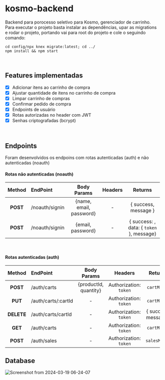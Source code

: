 # kosmo-backend
Backend para porocesso seletivo para Kosmo, gerenciador de carrinho. Para executar o projeto basta instalar as dependências, upar as migrations e rodar o projeto, portando vai para root do projeto e cole o seguindo comando:

```shell
cd config/npx knex migrate:latest; cd ../
npm install && npm start
```

<br> 

## Features implementadas
- [x] Adicionar itens ao carrinho de compra
- [x] Ajustar quantidade de itens no carrinho de compra
- [x] Limpar carrinho de compras
- [x] Confirmar pedido de compra
- [x] Endpoints de usuário
- [x]  Rotas autorizadas no header com JWT
- [x]  Senhas criptografadas (bcrypt)
<br>


## Endpoints
Foram desenvolvidos os endpoins com rotas autenticadas (auth) e não autenticadas (noauth)

#### Rotas não autenticadas (noauth)
Method |  EndPoint | Body Params | Headers |Returns
:---------: | :------ | :-------: | :--------: | :--------:
<strong>POST</strong>| /noauth/signin |  {name, email, password} | -  | { success, message }
<strong>POST</strong>| /noauth/signin |  {email, password} | -  | { success: , data: { `token` }, message} 

<br>

#### Rotas autenticadas (auth)
Method |  EndPoint | Body Params | Headers |Returns
:---------: | :------ | :-------: | :--------: | :--------:
<strong>POST</strong>| /auth/carts |  {productId, quantity}  | Authorization: `token` | `cartModel`
<strong>PUT</strong>| /auth/carts/:cartId |  - | Authorization: `token` | `cartModel`
<strong>DELETE</strong>| /auth/carts/cartId |  - | Authorization: `token` | { success, message }
<strong>GET</strong>| /auth/carts |  - | Authorization: `token` | `cartModel`
<strong>POST</strong>| /auth/sales |  - | Authorization: `token` | `salesModel`



## Database
![Screenshot from 2024-03-19 06-24-07](https://github.com/Lebackrobot/kosmo-backend/assets/49316490/24ffeba9-f576-4524-8a39-c23e3bbbf06b)
